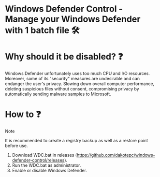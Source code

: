 # Windows Defender Control - Manage your Windows Defender with 1 batch file 🛠️

# Why should it be disabled? ❓
Windows Defender unfortunately uses too much CPU and I/O resources. Moreover, some of its "security" measures are undesirable and can endanger the user's privacy. Slowing down overall computer performance, deleting suspicious files without consent, compromising privacy by automatically sending malware samples to Microsoft.

# How to ❓ 
> [!NOTE]
> It is recommended to create a registry backup as well as a restore point before use.
1. Download WDC.bat in releases (https://github.com/dakotepc/windows-defender-control/releases).
2. Run the WDC.bat as administrator.
3. Enable or disable Windows Defender.
